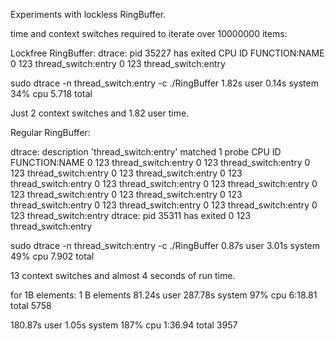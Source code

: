 Experiments with lockless RingBuffer. 

time and context switches required to iterate over 10000000 items:

Lockfree RingBuffer:
dtrace: pid 35227 has exited
CPU     ID                    FUNCTION:NAME
  0    123              thread_switch:entry 
  0    123              thread_switch:entry 

sudo dtrace -n thread_switch:entry -c ./RingBuffer  1.82s user 0.14s system 34% cpu 5.718 total

Just 2 context switches and 1.82 user time.

Regular RingBuffer:

dtrace: description 'thread_switch:entry' matched 1 probe
CPU     ID                    FUNCTION:NAME
  0    123              thread_switch:entry 
  0    123              thread_switch:entry 
  0    123              thread_switch:entry 
  0    123              thread_switch:entry 
  0    123              thread_switch:entry 
  0    123              thread_switch:entry 
  0    123              thread_switch:entry 
  0    123              thread_switch:entry 
  0    123              thread_switch:entry 
  0    123              thread_switch:entry 
  0    123              thread_switch:entry 
  0    123              thread_switch:entry 
  0    123              thread_switch:entry 
dtrace: pid 35311 has exited
  0    123              thread_switch:entry 

sudo dtrace -n thread_switch:entry -c ./RingBuffer  0.87s user 3.01s system 49% cpu 7.902 total

13 context switches and almost 4 seconds of run time.


for 1B elements:
1 B elements
81.24s user 287.78s system 97% cpu 6:18.81 total
5758

180.87s user 1.05s system 187% cpu 1:36.94 total
3957

